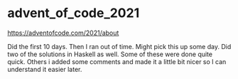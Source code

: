 # advent_of_code_2021
https://adventofcode.com/2021/about

Did the first 10 days. Then I ran out of time. Might pick this up some day. Did two of the solutions in Haskell as well. Some of these were done quite quick. Others i added some comments and made it a little bit nicer so I can understand it easier later.
